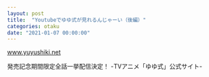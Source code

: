 ```yaml
---
layout: post
title:  "Youtubeでゆゆ式が見れるんじゃーい（後編）"
categories: otaku
date: "2021-01-07 00:00:00"
---
```



<div class="card">
  <a href="https://www.yuyushiki.net/news/hp0001/index01090000.html"></a>
  <div class="card__header">
    <a href="https://www.yuyushiki.net/news/hp0001/index01090000.html">www.yuyushiki.net</a>
  </div>
  <div class="card__image">
    <img src="">
  </div>
  <div class="card__title">
    <p>発売記念期間限定全話一挙配信決定！ -TVアニメ「ゆゆ式」公式サイト-</p>
  </div>
  <div class="card__description">
    <p></p>
  </div>
</div>



